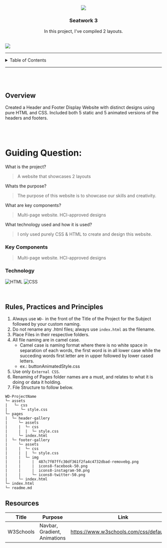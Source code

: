 <a name="readme-top">

<br/>

<br />
<div align="center">
  <a href="https://github.com/Gibble-Nibble">
  <!-- TODO: If you want to add logo or banner you can add it here -->
    <img src="https://i.pinimg.com/564x/aa/e9/eb/aae9ebf1c2d688ed0219d0ee636dd933.jpg">
  </a>
<!-- TODO: Change Title to the name of the title of your Project -->
  <h3 align="center">Seatwork 3</h3>
</div>
<!-- TODO: Make a short description -->
<div align="center">
  In this project, I've compiled 2 layouts.
</div>

<br />

<!-- TODO: Change the zyx-0314 into your github username  -->
<!-- TODO: Change the WD-Template-Project into the same name of your folder -->
![](https://visit-counter.vercel.app/counter.png?page=Gibble-Nibble/WD-Seatwork3)


---
<!-- TODO: If you want to add more layers for your readme -->
<details>
  <summary>Table of Contents</summary>
  <ol>
    <li>
      <a href="#overview">Overview</a>
      <ol>
        <li>
          <a href="#key-components">Key Components</a>
        </li>
        <li>
          <a href="#technology">Technology</a>
        </li>
      </ol>
    </li>
    <li>
      <a href="#rule,-practices-and-principles">Rules, Practices and Principles</a>
    </li>
    <li>
      <a href="#resources">Resources</a>
    </li>
  </ol>
</details>

---

<br>
<br>

## Overview

<!-- TODO: To be changed -->
<!-- The following are just sample -->
Created a Header and Footer Display Website with distinct designs using pure HTML and CSS. Included both 5 static and 5 animated versions of the headers and footers.

<br>
<br>

# Guiding Question:
What is the project?
> A website that showcases 2 layouts

Whats the purpose?
> The purpose of this website is to showcase our skills and creativity.

What are key components?
> Multi-page website.
> HCI-approved designs

What technology used and how it is used?
> I only used purely CSS & HTML to create and design this website.

### Key Components
<!-- TODO: List of Key Components -->
<!-- The following are just sample -->
> Multi-page website.
> HCI-approved designs

### Technology
<!-- TODO: List of Technology Used -->
![HTML](https://img.shields.io/badge/HTML-E34F26?style=for-the-badge&logo=html5&logoColor=white)
![CSS](https://img.shields.io/badge/CSS-1572B6?style=for-the-badge&logo=css3&logoColor=white)

<br>

## Rules, Practices and Principles
1. Always use `WD-` in the front of the Title of the Project for the Subject followed by your custom naming.
2. Do not rename any .html files; always use `index.html` as the filename.
3. Place Files in their respective folders.
4. All file naming are in camel case.
   - Camel case is naming format where there is no white space in separation of each words, the first word is in all lower case while the succeding words first letter are in upper followed by lower cased letters.
   - ex.: buttonAnimatedStyle.css
5. Use only `External CSS`.
6. Renaming of Pages folder names are a must, and relates to what it is doing or data it holding.
7. File Structure to follow below.

```
WD-ProjectName
└─ assets
|   └─ css
|      └─ style.css
└─ pages
|  └─ header-gallery
|     └─ assets
|     |  └─ css
|     |  |  └─ style.css
|     └─ index.html
|  └─ footer-gallery
|     └─ assets
|     |  └─ css
|     |  |  └─ style.css
|     |  └─ img
|     |     |  487c7f07ffc30df361f2fa4c4732dbad-removebg.png
|     |     |  icons8-facebook-50.png
|     |     |  icons8-instagram-50.png
|     |     └─ icons8-twitter-50.png
|     └─ index.html
└─ index.html
└─ readme.md
```

## Resources

<!-- TODO: Add References -->
| Title | Purpose | Link |
|-|-|-|
| W3Schools | Navbar, Gradient, Animations | https://www.w3schools.com/css/default.asp |
